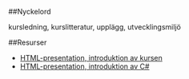 ##Nyckelord

kursledning, kurslitteratur, upplägg, utvecklingsmiljö

##Resurser
- [HTML-presentation, introduktion av kursen](https://rawgit.com/1dv024/kursinnehall/master/forelasningar/00/index.html#)
- [HTML-presentation, introduktion av C#](https://rawgit.com/1dv024/kursinnehall/master/forelasningar/00/intro-csharp.html#)
